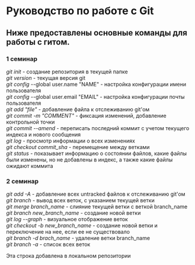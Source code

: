 # Руководство по работе с Git

## Ниже предоставлены основные команды для работы с гитом.

### 1 семинар

*git init* - создание репозитория в текущей папке  
*git version*	-	текущая версия git  
*git config* --global user.name "NAME"	-	настройка конфигурации имени пользователя  
*git config* --global user.email "EMAIL"	-	настройка конфигурации почты пользователя  
*git add "file"*	-	добавление файла к отслеживанию git'ом  
*git commit -m "COMMENT"*	-	фиксация изменений, добавление контрольной точки  
*git commit --amend*	-	переписать последний коммит с учетом текущего индекса и нового сообщения  
*git log* - просмотр информации о всех изменениях  
*git checkout commit_sha*	-	перемещение между ветками  
*git status*	-	показывает информацию о состоянии файлов, какие файлы   были изменены, но не добавлены в индекс, а также какие файлы ожидают коммита

### 2 семинар

*git add -A*    -   добавление всех untracked файлов к отслеживанию git'oм  
*git branch*    -   вывод всех веток, с указанием текущей ветки  
*git merge branch_name*	-	слияние текущей ветки с веткой branch_name  
*git branch new_branch_name* -	создание новой ветки  
*git log --graph*	-	визуальное отображение веток  
*git checkout -b new_branch_name*	-	создание новой ветки и переключение   на нее, если ее не существовало  
*git branch -d brach_name*	-	удаление ветки branch_name  
*git branch -a* - список всех веток  

Эта строка добавлена в локальном репозитории